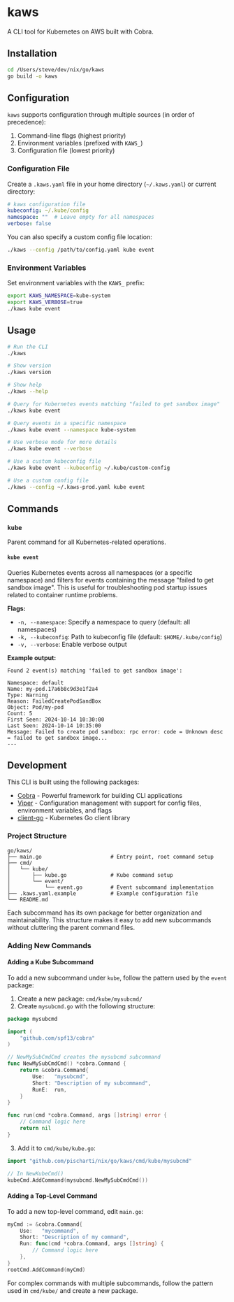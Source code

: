 # kaws

A CLI tool for Kubernetes on AWS built with Cobra.

## Installation

```bash
cd /Users/steve/dev/nix/go/kaws
go build -o kaws
```

## Configuration

`kaws` supports configuration through multiple sources (in order of precedence):
1. Command-line flags (highest priority)
2. Environment variables (prefixed with `KAWS_`)
3. Configuration file (lowest priority)

### Configuration File

Create a `.kaws.yaml` file in your home directory (`~/.kaws.yaml`) or current directory:

```yaml
# kaws configuration file
kubeconfig: ~/.kube/config
namespace: ""  # Leave empty for all namespaces
verbose: false
```

You can also specify a custom config file location:
```bash
./kaws --config /path/to/config.yaml kube event
```

### Environment Variables

Set environment variables with the `KAWS_` prefix:
```bash
export KAWS_NAMESPACE=kube-system
export KAWS_VERBOSE=true
./kaws kube event
```

## Usage

```bash
# Run the CLI
./kaws

# Show version
./kaws version

# Show help
./kaws --help

# Query for Kubernetes events matching "failed to get sandbox image"
./kaws kube event

# Query events in a specific namespace
./kaws kube event --namespace kube-system

# Use verbose mode for more details
./kaws kube event --verbose

# Use a custom kubeconfig file
./kaws kube event --kubeconfig ~/.kube/custom-config

# Use a custom config file
./kaws --config ~/.kaws-prod.yaml kube event
```

## Commands

### `kube`

Parent command for all Kubernetes-related operations.

#### `kube event`

Queries Kubernetes events across all namespaces (or a specific namespace) and filters for events containing the message "failed to get sandbox image". This is useful for troubleshooting pod startup issues related to container runtime problems.

**Flags:**
- `-n, --namespace`: Specify a namespace to query (default: all namespaces)
- `-k, --kubeconfig`: Path to kubeconfig file (default: `$HOME/.kube/config`)
- `-v, --verbose`: Enable verbose output

**Example output:**
```
Found 2 event(s) matching 'failed to get sandbox image':

Namespace: default
Name: my-pod.17a6b8c9d3e1f2a4
Type: Warning
Reason: FailedCreatePodSandBox
Object: Pod/my-pod
Count: 5
First Seen: 2024-10-14 10:30:00
Last Seen: 2024-10-14 10:35:00
Message: Failed to create pod sandbox: rpc error: code = Unknown desc = failed to get sandbox image...
---
```

## Development

This CLI is built using the following packages:
- [Cobra](https://github.com/spf13/cobra) - Powerful framework for building CLI applications
- [Viper](https://github.com/spf13/viper) - Configuration management with support for config files, environment variables, and flags
- [client-go](https://github.com/kubernetes/client-go) - Kubernetes Go client library

### Project Structure

```
go/kaws/
├── main.go                      # Entry point, root command setup
├── cmd/
│   └── kube/
│       ├── kube.go              # Kube command setup
│       └── event/
│           └── event.go         # Event subcommand implementation
├── .kaws.yaml.example           # Example configuration file
└── README.md
```

Each subcommand has its own package for better organization and maintainability. This structure makes it easy to add new subcommands without cluttering the parent command files.

### Adding New Commands

#### Adding a Kube Subcommand

To add a new subcommand under `kube`, follow the pattern used by the `event` package:

1. Create a new package: `cmd/kube/mysubcmd/`
2. Create `mysubcmd.go` with the following structure:

```go
package mysubcmd

import (
    "github.com/spf13/cobra"
)

// NewMySubCmdCmd creates the mysubcmd subcommand
func NewMySubCmdCmd() *cobra.Command {
    return &cobra.Command{
        Use:   "mysubcmd",
        Short: "Description of my subcommand",
        RunE:  run,
    }
}

func run(cmd *cobra.Command, args []string) error {
    // Command logic here
    return nil
}
```

3. Add it to `cmd/kube/kube.go`:

```go
import "github.com/pischarti/nix/go/kaws/cmd/kube/mysubcmd"

// In NewKubeCmd()
kubeCmd.AddCommand(mysubcmd.NewMySubCmdCmd())
```

#### Adding a Top-Level Command

To add a new top-level command, edit `main.go`:

```go
myCmd := &cobra.Command{
    Use:   "mycommand",
    Short: "Description of my command",
    Run: func(cmd *cobra.Command, args []string) {
        // Command logic here
    },
}
rootCmd.AddCommand(myCmd)
```

For complex commands with multiple subcommands, follow the pattern used in `cmd/kube/` and create a new package.

